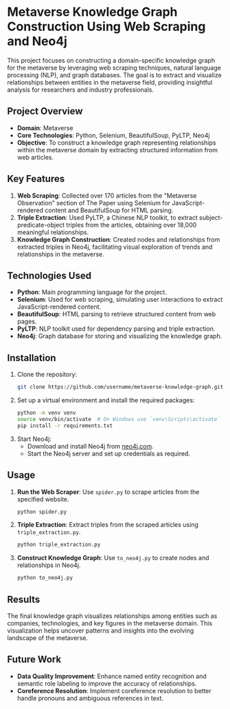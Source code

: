 # Metaverse Knowledge Graph Construction Using Web Scraping and Neo4j

This project focuses on constructing a domain-specific knowledge graph for the metaverse by leveraging web scraping techniques, natural language processing (NLP), and graph databases. The goal is to extract and visualize relationships between entities in the metaverse field, providing insightful analysis for researchers and industry professionals.

## Project Overview

- **Domain**: Metaverse
- **Core Technologies**: Python, Selenium, BeautifulSoup, PyLTP, Neo4j
- **Objective**: To construct a knowledge graph representing relationships within the metaverse domain by extracting structured information from web articles.

## Key Features

1. **Web Scraping**: Collected over 170 articles from the "Metaverse Observation" section of The Paper using Selenium for JavaScript-rendered content and BeautifulSoup for HTML parsing.
2. **Triple Extraction**: Used PyLTP, a Chinese NLP toolkit, to extract subject-predicate-object triples from the articles, obtaining over 18,000 meaningful relationships.
3. **Knowledge Graph Construction**: Created nodes and relationships from extracted triples in Neo4j, facilitating visual exploration of trends and relationships in the metaverse.

## Technologies Used

- **Python**: Main programming language for the project.
- **Selenium**: Used for web scraping, simulating user interactions to extract JavaScript-rendered content.
- **BeautifulSoup**: HTML parsing to retrieve structured content from web pages.
- **PyLTP**: NLP toolkit used for dependency parsing and triple extraction.
- **Neo4j**: Graph database for storing and visualizing the knowledge graph.

## Installation

1. Clone the repository:
   ```bash
   git clone https://github.com/username/metaverse-knowledge-graph.git
   ```
2. Set up a virtual environment and install the required packages:
   ```bash
   python -m venv venv
   source venv/bin/activate  # On Windows use `venv\Scripts\activate`
   pip install -r requirements.txt
   ```
3. Start Neo4j:
   - Download and install Neo4j from [neo4j.com](https://neo4j.com/download/).
   - Start the Neo4j server and set up credentials as required.

## Usage

1. **Run the Web Scraper**: Use `spider.py` to scrape articles from the specified website.
   ```bash
   python spider.py
   ```
2. **Triple Extraction**: Extract triples from the scraped articles using `triple_extraction.py`.
   ```bash
   python triple_extraction.py
   ```
3. **Construct Knowledge Graph**: Use `to_neo4j.py` to create nodes and relationships in Neo4j.
   ```bash
   python to_neo4j.py
   ```

## Results

The final knowledge graph visualizes relationships among entities such as companies, technologies, and key figures in the metaverse domain. This visualization helps uncover patterns and insights into the evolving landscape of the metaverse.

## Future Work

- **Data Quality Improvement**: Enhance named entity recognition and semantic role labeling to improve the accuracy of relationships.
- **Coreference Resolution**: Implement coreference resolution to better handle pronouns and ambiguous references in text.
